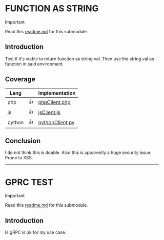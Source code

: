 # FUNCTION AS STRING

> [!IMPORTANT]
> Read this [readme.md](FUNCTION_AS_STRING%2Freadme.md) for this submodule.

## Introduction
Test if it's viable to return function as string val. Then use the string val as function in said environment.

## Coverage
| Lang   || Implementation                     |
|--------|---|---------------------------------|
| php    | 👍| [phpClient.php](FUNCTION_AS_STRING/phpClient.php)  |
| js     | 👍| [jsClient.js](FUNCTION_AS_STRING/jsClient.js)      |
| python | 👍| [pythonClient.py](FUNCTION_AS_STRING/pythonClient.py)|

## Conclusion 
I do not think this is doable. Also this is apparently a huge security issue. Prone to XSS. 

---

# GPRC TEST
> [!IMPORTANT]
> Read this [readme.md](GRPC_TEST%2Freadme.md) for this submodule.

## Introduction
Is gRPC is ok for my use case.

